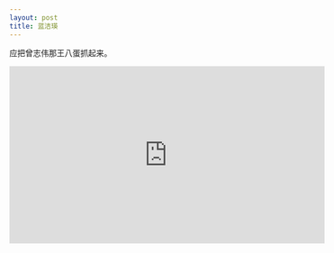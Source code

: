 ```yaml
---
layout: post
title: 蓝洁瑛
---
```


应把曾志伟那王八蛋抓起来。

<iframe width="560" height="315" src="https://www.youtube.com/embed/HX88G71J7i4" frameborder="0" allow="accelerometer; autoplay; encrypted-media; gyroscope; picture-in-picture" allowfullscreen></iframe>